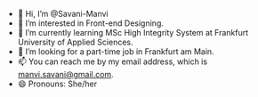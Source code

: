 - 👋 Hi, I’m @Savani-Manvi
- 👀 I’m interested in Front-end Designing.
- 🌱 I’m currently learning MSc High Integrity System at Frankfurt University of Applied Sciences.
- 💞️ I’m looking for a part-time job in Frankfurt am Main.
- 📫 You can reach me by my email address, which is manvi.savani@gmail.com.
- 😄 Pronouns: She/her 

<!---
Savani-Manvi/Savani-Manvi is a ✨ special ✨ repository because its `README.md` (this file) appears on your GitHub profile.
You can click the Preview link to take a look at your changes.
--->

